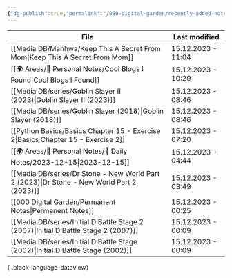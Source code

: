```yaml
---
{"dg-publish":true,"permalink":"/000-digital-garden/recently-added-notes/","dgPassFrontmatter":true,"noteIcon":"1","created":"2023-12-14T09:08:44.430+05:30","updated":"2023-12-14T09:12:52.432+05:30"}
---
```


| File                                                                                          | Last modified      |
| --------------------------------------------------------------------------------------------- | ------------------ |
| [[Media DB/Manhwa/Keep This A Secret From Mom\|Keep This A Secret From Mom]]               | 15.12.2023 - 11:04 |
| [[🌍 Areas/📧 Personal Notes/Cool Blogs I Found\|Cool Blogs I Found]]                      | 15.12.2023 - 10:29 |
| [[Media DB/series/Goblin Slayer II (2023)\|Goblin Slayer II (2023)]]                       | 15.12.2023 - 08:46 |
| [[Media DB/series/Goblin Slayer (2018)\|Goblin Slayer (2018)]]                             | 15.12.2023 - 08:46 |
| [[Python Basics/Basics Chapter 15 - Exercise 2\|Basics Chapter 15 - Exercise 2]]           | 15.12.2023 - 07:20 |
| [[🌍 Areas/📧 Personal Notes/📓 Daily Notes/2023-12-15\|2023-12-15]]                       | 15.12.2023 - 04:44 |
| [[Media DB/series/Dr Stone - New World Part 2 (2023)\|Dr Stone - New World Part 2 (2023)]] | 15.12.2023 - 03:49 |
| [[000 Digital Garden/Permanent Notes\|Permanent Notes]]                                    | 15.12.2023 - 00:25 |
| [[Media DB/series/Initial D Battle Stage 2 (2007)\|Initial D Battle Stage 2 (2007)]]       | 15.12.2023 - 00:09 |
| [[Media DB/series/Initial D Battle Stage (2002)\|Initial D Battle Stage (2002)]]           | 15.12.2023 - 00:09 |

{ .block-language-dataview}